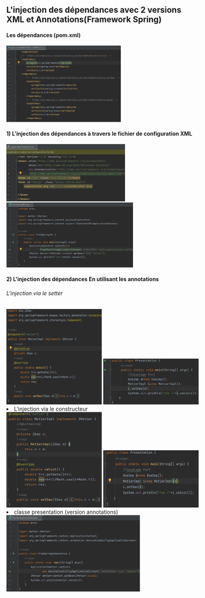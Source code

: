 <h2>L'injection des dépendances avec 2 versions XML et Annotations(Framework Spring) </h2>
<h4>Les dépendances (pom.xml)</h4>
<img src="Captures/c2.png" height="200" width="300">
<h4>1) L'injection des dépendances à travers le fichier de configuration XML</h4>
<img src="Captures/c3.png" height="150" width="">

<img src="Captures/c4.png" height="170">
<h4>2) L'injection des dépendances En utilisant les annotations</h4>
<h6>L'injection via le setter</h6>
<img src="Captures/c6a.png" height="250" width="250">

<img src="Captures/c7a.png" height="120" width="250">
<li>L'injection via le constructeur</li>
<img src="Captures/c8s.png" height="250" width="250">

<img src="Captures/c9s.png" height="150" width="250">
<li>classe presentation (version annotations)</li>
<img src="Captures/c10.png" height="200" width="350">








